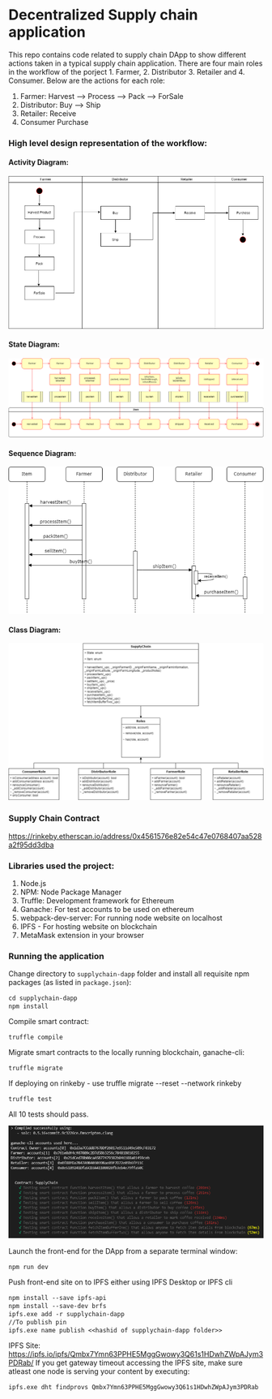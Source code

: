 # Decentralized Supply chain application

This repo contains code related to supply chain DApp to show different actions taken in a typical supply chain application. There are four main roles in the workflow of the porject 1. Farmer, 2. Distributor 3. Retailer and 4. Consumer. Below are the actions for each role:
1. Farmer:
Harvest --> Process --> Pack --> ForSale
2. Distributor:
Buy --> Ship
3. Retailer:
Receive
5. Consumer
Purchase

### High level design representation of the workflow:

#### Activity Diagram:
![activity diagram](images/activity.drawio.png)

#### State Diagram:
![state diagram](images/state.drawio.png)

#### Sequence Diagram:
![sequence diagram](images/sequence.drawio.png)

#### Class Diagram:
![class diagram](images/class.drawio.png)

### Supply Chain Contract
https://rinkeby.etherscan.io/address/0x4561576e82e54c47e0768407aa528a2f95dd3dba

### Libraries used the project:
1. Node.js
2. NPM: Node Package Manager
3. Truffle: Development framework for Ethereum
4. Ganache: For test accounts to be used on ethereum
5. webpack-dev-server: For running node website on localhost
6. IPFS - For hosting website on blockchain
7. MetaMask extension in your browser

### Running the application

Change directory to ```supplychain-dapp``` folder and install all requisite npm packages (as listed in ```package.json```):
```
cd supplychain-dapp
npm install
```
Compile smart contract:

```
truffle compile
```
Migrate smart contracts to the locally running blockchain, ganache-cli:

```
truffle migrate
```
If deploying on rinkeby - use truffle migrate --reset --network rinkeby

```
truffle test
```

All 10 tests should pass.

![truffle test](images/test-pass.png)

Launch the front-end for the DApp from a separate terminal window:

```
npm run dev
```
Push front-end site on to IPFS either using IPFS Desktop or IPFS cli
```
npm install --save ipfs-api
npm install --save-dev brfs
ipfs.exe add -r supplychain-dapp
//To publish pin
ipfs.exe name publish <<hashid of supplychain-dapp folder>>
```

IPFS Site: https://ipfs.io/ipfs/Qmbx7Ymn63PPHE5MggGwowy3Q61s1HDwhZWpAJym3PDRab/
If you get gateway timeout accessing the IPFS site, make sure atleast one node is serving your content by executing: 
```
ipfs.exe dht findprovs Qmbx7Ymn63PPHE5MggGwowy3Q61s1HDwhZWpAJym3PDRab
```
